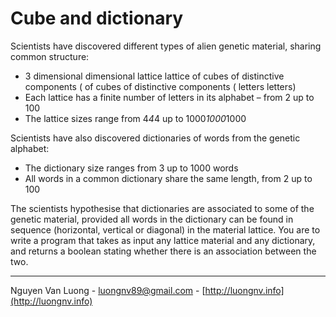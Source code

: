# Cube and dictionary #

Scientists have discovered different types of alien genetic material, sharing common structure:

- 3 dimensional dimensional lattice lattice of cubes of distinctive components ( of cubes of distinctive components (
letters letters)
- Each lattice has a finite number of letters in its alphabet – from 2 up to 100
- The lattice sizes range from 4*4*4 up to 1000*1000*1000

Scientists have also discovered dictionaries of words from the genetic alphabet:

- The dictionary size ranges from 3 up to 1000 words
- All words in a common dictionary share the same length, from 2 up to 100

The scientists hypothesise that dictionaries are associated to some of the genetic material, provided all words in the dictionary can be found in sequence (horizontal, vertical or diagonal) in the material lattice. You are to write a program that takes as input any lattice material and any dictionary, and returns a boolean stating whether there is an association between the two.

-------------------------------
Nguyen Van Luong - luongnv89@gmail.com - [http://luongnv.info](http://luongnv.info)